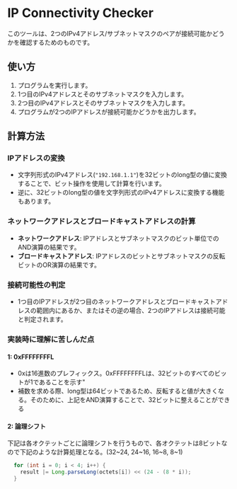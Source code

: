 # IP Connectivity Checker

このツールは、2つのIPv4アドレス/サブネットマスクのペアが接続可能かどうかを確認するためのものです。

## 使い方

1. プログラムを実行します。
2. 1つ目のIPv4アドレスとそのサブネットマスクを入力します。
3. 2つ目のIPv4アドレスとそのサブネットマスクを入力します。
4. プログラムが2つのIPアドレスが接続可能かどうかを出力します。

## 計算方法

### IPアドレスの変換
- 文字列形式のIPv4アドレス(`"192.168.1.1"`)を32ビットのlong型の値に変換することで、ビット操作を使用して計算を行います。
- 逆に、32ビットのlong型の値を文字列形式のIPv4アドレスに変換する機能もあります。

### ネットワークアドレスとブロードキャストアドレスの計算
- **ネットワークアドレス**: IPアドレスとサブネットマスクのビット単位でのAND演算の結果です。
- **ブロードキャストアドレス**: IPアドレスのビットとサブネットマスクの反転ビットのOR演算の結果です。

### 接続可能性の判定
- 1つ目のIPアドレスが2つ目のネットワークアドレスとブロードキャストアドレスの範囲内にあるか、またはその逆の場合、2つのIPアドレスは接続可能と判定されます。

### 実装時に理解に苦しんだ点

#### 1: 0xFFFFFFFFL
- 0xは16進数のプレフィックス。0xFFFFFFFFLは、32ビットのすべてのビットが1であることを示す"
- 補数を求める際、long型は64ビットであるため、反転すると値が大きくなる。そのために、上記をAND演算することで、32ビットに整えることができる

#### 2: 論理シフト
下記は各オクテットごとに論理シフトを行うもので、各オクテットは8ビットなので下記のような計算処理となる。(32~24, 24~16, 16~8, 8~1)
```java
  for (int i = 0; i < 4; i++) {
    result |= Long.parseLong(octets[i]) << (24 - (8 * i));
  }
```